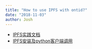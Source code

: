 ```yaml
---
title: "How to use IPFS with ontid?"
date: "2018-11-03"
author: Josh
---
```





* [IPFS实践文档](https://github.com/ChainBook/IPFS-For-Chinese)
* [IPFS安装及python客户端调用](https://github.com/lucas7788/workingdata/tree/master/ipfs)


